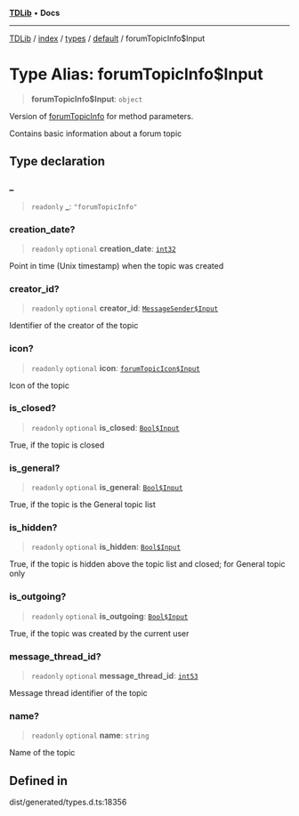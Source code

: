 [**TDLib**](../../../../../../README.md) • **Docs**

***

[TDLib](../../../../../../modules.md) / [index](../../../../../README.md) / [types](../../../README.md) / [default](../README.md) / forumTopicInfo$Input

# Type Alias: forumTopicInfo$Input

> **forumTopicInfo$Input**: `object`

Version of [forumTopicInfo](forumTopicInfo-1.md) for method parameters.

Contains basic information about a forum topic

## Type declaration

### \_

> `readonly` **\_**: `"forumTopicInfo"`

### creation\_date?

> `readonly` `optional` **creation\_date**: [`int32`](int32-1.md)

Point in time (Unix timestamp) when the topic was created

### creator\_id?

> `readonly` `optional` **creator\_id**: [`MessageSender$Input`](MessageSender$Input.md)

Identifier of the creator of the topic

### icon?

> `readonly` `optional` **icon**: [`forumTopicIcon$Input`](forumTopicIcon$Input-1.md)

Icon of the topic

### is\_closed?

> `readonly` `optional` **is\_closed**: [`Bool$Input`](Bool$Input.md)

True, if the topic is closed

### is\_general?

> `readonly` `optional` **is\_general**: [`Bool$Input`](Bool$Input.md)

True, if the topic is the General topic list

### is\_hidden?

> `readonly` `optional` **is\_hidden**: [`Bool$Input`](Bool$Input.md)

True, if the topic is hidden above the topic list and closed; for General topic only

### is\_outgoing?

> `readonly` `optional` **is\_outgoing**: [`Bool$Input`](Bool$Input.md)

True, if the topic was created by the current user

### message\_thread\_id?

> `readonly` `optional` **message\_thread\_id**: [`int53`](int53-1.md)

Message thread identifier of the topic

### name?

> `readonly` `optional` **name**: `string`

Name of the topic

## Defined in

dist/generated/types.d.ts:18356
